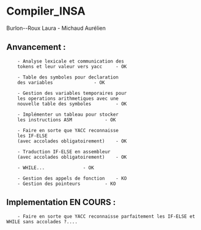 # Compiler_INSA

Burlon--Roux Laura - Michaud Aurélien

## Anvancement : 

```
	- Analyse lexicale et communication des
	tokens et leur valeur vers yacc		- OK

	- Table des symboles pour declaration
	des variables 				- OK

	- Gestion des variables temporaires pour
	les operations arithmetiques avec une
	nouvelle table des symboles 		- OK

	- Implémenter un tableau pour stocker
	les instructions ASM			- OK

	- Faire en sorte que YACC reconnaisse
	les IF-ELSE
	(avec accolades obligatoirement)	- OK

	- Traduction IF-ELSE en assembleur
	(avec accolades obligatoirement)	- OK

	- WHILE... 				- OK

	- Gestion des appels de fonction 	- KO
	- Gestion des pointeurs			- KO
```



## Implementation EN COURS :
	
```
	- Faire en sorte que YACC reconnaisse parfaitement les IF-ELSE et WHILE sans accolades ?.... 
```

